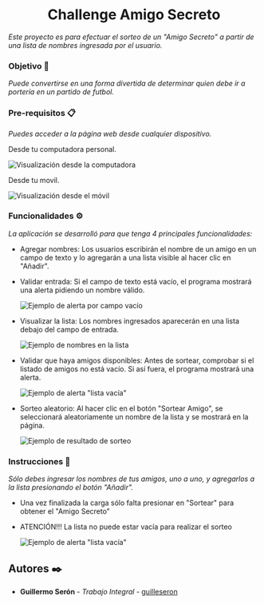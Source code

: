 <h1 align="center"> Challenge Amigo Secreto </h1>

_Este proyecto es para efectuar el sorteo de un "Amigo Secreto" a partir
de una lista de nombres ingresada por el usuario._

### Objetivo 🚀

_Puede convertirse en una forma divertida de determinar quien debe ir a portería en un partido de futbol._

### Pre-requisitos 📋

_Puedes acceder a la página web desde cualquier dispositivo._

Desde tu computadora personal.
   
   ![Visualización desde la computadora](https://gcdnb.pbrd.co/images/5FqVeq6TITaf.png)

Desde tu movil.
   
   ![Visualización desde el móvil](https://gcdnb.pbrd.co/images/WymjPA8QUrOp.png)

### Funcionalidades ⚙

_La aplicación se desarrolló para que tenga 4 principales funcionalidades:_

* Agregar nombres: Los usuarios escribirán el nombre de un amigo en un campo de texto y lo agregarán a una lista visible al hacer clic en "Añadir".

* Validar entrada: Si el campo de texto está vacío, el programa mostrará una alerta pidiendo un nombre válido.

    ![Ejemplo de alerta por campo vacío](https://gcdnb.pbrd.co/images/9f1vKueDb7A3.png)

* Visualizar la lista: Los nombres ingresados aparecerán en una lista debajo del campo de entrada.

    ![Ejemplo de nombres en la lista](https://gcdnb.pbrd.co/images/zPNv23egOHe4.png)

* Validar que haya amigos disponibles: Antes de sortear, comprobar si el listado de amigos no está vacío. Si así fuera, el programa mostrará una alerta. 

    ![Ejemplo de alerta "lista vacía"](https://gcdnb.pbrd.co/images/g0dJ7Ot8kvlS.png)

* Sorteo aleatorio: Al hacer clic en el botón "Sortear Amigo", se seleccionará aleatoriamente un nombre de la lista y se mostrará en la página.

    ![Ejemplo de resultado de sorteo](https://gcdnb.pbrd.co/images/Ggs7hekljEaf.png)


### Instrucciones 🔧

_Sólo debes ingresar los nombres de tus amigos, uno a uno, y agregarlos a la lista presionando el botón "Añadir"._

* Una vez finalizada la carga sólo falta presionar en "Sortear" para obtener el "Amigo Secreto"

* ATENCIÓN!!! La lista no puede estar vacía para realizar el sorteo

    ![Ejemplo de alerta "lista vacía"](https://gcdnb.pbrd.co/images/g0dJ7Ot8kvlS.png)

## Autores ✒️

* **Guillermo Serón** - *Trabajo Integral* - [guilleseron](https://github.com/guilleseron)